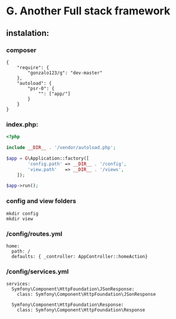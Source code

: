 # G. Another Full stack framework

## instalation:

### composer

```
{
    "require": {
        "gonzalo123/g": "dev-master"
    },
    "autoload": {
        "psr-0": {
            "": ["app/"]
        }
    }
}
```

### index.php:

```php
<?php

include __DIR__ . '/vendor/autoload.php';

$app = G\Application::factory([
        'config.path' => __DIR__ . '/config',
        'view.path'   => __DIR__ . '/views',
    ]);

$app->run();
```

### config and view folders

```
mkdir config
mkdir view
```
### /config/routes.yml
```
home:
  path: /
  defaults: { _controller: AppController::homeAction}

```

### /config/services.yml
```
services:
  Symfony\Component\HttpFoundation\JSonResponse:
    class: Symfony\Component\HttpFoundation\JSonResponse

  Symfony\Component\HttpFoundation\Response:
    class: Symfony\Component\HttpFoundation\Response
```